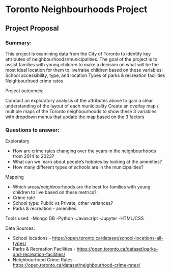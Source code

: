 # Toronto Neighbourhoods Project

## Project Proposal

### Summary: 

This project is examining data from the City of Toronto to identify key attributes of neighbourhoods/municipalities. The goal of the project is to assist families with young children to make a decision on what will be the most ideal location for them to live/raise children based on these variables:
School accessibility, type, and location
Types of parks & recreation facilities
Neighbourhood crime rates

Project outcomes: 

Conduct an exploratory analysis of the attributes above to gain a clear understanding of the layout of each municipality
Create an overlay map / multiple maps of the Toronto neighbourhoods to show these 3 variables with dropdown menus that update the map based on the 3 factors

### Questions to answer:

Exploratory
- How are crime rates changing over the years in the neighbourhoods from 2014 to 2023?
- What can we learn about people’s hobbies by looking at the amenities?
- How many different types of schools are in the municipalities?

Mapping
- Which areas/neighbourhoods are the best for families with young children to live based on these metrics?:
- Crime rate
- School type: Public vs Private, other variances?
- Parks & recreation - amenities

Tools used:
-Mongo DB
-Python
-Javascript
-Jupyter
-HTML/CSS

Data Sources:

- School locations - https://open.toronto.ca/dataset/school-locations-all-types/
- Parks & Recreation Facilities - https://open.toronto.ca/dataset/parks-and-recreation-facilities/
- Neighbourhood Crime Rates - https://open.toronto.ca/dataset/neighbourhood-crime-rates/
